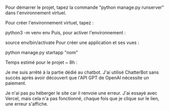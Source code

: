 Pour démarrer le projet, tapez la commande "python manage.py runserver" dans l'environnement virtuel.

Pour créer l'environnement virtuel, tapez :

python3 -m venv env
Puis, pour activer l'environnement :

source env/bin/activate
Pour créer une application et ses vues :

python manage.py startapp "nom"

Temps estimé pour le projet ~ 8h :

Je me suis arrêté à la partie dédié au chatbot. J'ai utilisé ChatterBot sans succès après avoir découvert que l'API GPT de OpenAI nécessite un paiement.

Je n'ai pas pu héberger le site car il renvoie une erreur. J'ai essayé avec Vercel, mais cela n'a pas fonctionné, chaque fois que je clique sur le lien, une erreur s'affiche.
